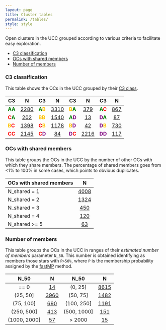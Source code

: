 ```yaml
---
layout: page
title: Cluster tables
permalink: /tables/
style: style
---
```


Open clusters in the UCC grouped according to various criteria to facilitate easy
exploration.

- [C3 classification](#c3-classification)
- [OCs with shared members](#ocs-with-shared-members)
- [Number of members](#number-of-members)


### C3 classification

This table shows the OCs in the UCC grouped by their [C3 class](/faq/#what-is-the-c3-parameter).

<!-- Begin table 2 -->

| C3 |  N  | C3 |  N  | C3 |  N  | C3 |  N  |
|----| :-: |----| :-: |----| :-: |----| :-: |
| <span style="color: green; font-weight: bold;">A</span><span style="color: green; font-weight: bold;">A</span> | [2280](/tables/AA_table) | <span style="color: green; font-weight: bold;">A</span><span style="color: #FFC300; font-weight: bold;">B</span> | [3310](/tables/AB_table) | <span style="color: #FFC300; font-weight: bold;">B</span><span style="color: green; font-weight: bold;">A</span> | [379](/tables/BA_table) | <span style="color: green; font-weight: bold;">A</span><span style="color: red; font-weight: bold;">C</span> | [867](/tables/AC_table) |
| <span style="color: red; font-weight: bold;">C</span><span style="color: green; font-weight: bold;">A</span> | [202](/tables/CA_table) | <span style="color: #FFC300; font-weight: bold;">B</span><span style="color: #FFC300; font-weight: bold;">B</span> | [1540](/tables/BB_table) | <span style="color: green; font-weight: bold;">A</span><span style="color: purple; font-weight: bold;">D</span> | [13](/tables/AD_table) | <span style="color: purple; font-weight: bold;">D</span><span style="color: green; font-weight: bold;">A</span> | [87](/tables/DA_table) |
| <span style="color: #FFC300; font-weight: bold;">B</span><span style="color: red; font-weight: bold;">C</span> | [1398](/tables/BC_table) | <span style="color: red; font-weight: bold;">C</span><span style="color: #FFC300; font-weight: bold;">B</span> | [1178](/tables/CB_table) | <span style="color: #FFC300; font-weight: bold;">B</span><span style="color: purple; font-weight: bold;">D</span> | [42](/tables/BD_table) | <span style="color: purple; font-weight: bold;">D</span><span style="color: #FFC300; font-weight: bold;">B</span> | [730](/tables/DB_table) |
| <span style="color: red; font-weight: bold;">C</span><span style="color: red; font-weight: bold;">C</span> | [2145](/tables/CC_table) | <span style="color: red; font-weight: bold;">C</span><span style="color: purple; font-weight: bold;">D</span> | [84](/tables/CD_table) | <span style="color: purple; font-weight: bold;">D</span><span style="color: red; font-weight: bold;">C</span> | [2216](/tables/DC_table) | <span style="color: purple; font-weight: bold;">D</span><span style="color: purple; font-weight: bold;">D</span> | [117](/tables/DD_table) |

<!-- End table 2 -->


### OCs with shared members

This table groups the OCs in the UCC by the number of other OCs with which they share
members. The percentage of shared members goes from <1% to 100% in some cases, which
points to obvious duplicates.

<!-- Begin table 4 -->

| OCs with shared members |   N  |
|---------------------| :--: |
|      N_shared = 1      | [4008](/tables/Ns1_table) |
|      N_shared = 2      | [1324](/tables/Ns2_table) |
|      N_shared = 3      | [450](/tables/Ns3_table) |
|      N_shared = 4      | [120](/tables/Ns4_table) |
|     N_shared >= 5      | [63](/tables/Ns5_table) |

<!-- End table 4 -->


### Number of members

This table groups the OCs in the UCC in ranges of their _estimated number of members_
parameter `N_50`. This number is obtained identifying as members those stars with
`P>50%`, where `P` is the membership probability assigned by the [fastMP](https://asteca.readthedocs.io/en/latest/build/api/asteca.Membership.html#asteca.Membership.fastmp) method.

<!-- Begin table 5 -->

| N_50 |   N  | N_50 |   N  |
| :--: | :--: | :--: | :--: |
| == 0 | [14](/tables/N50_0_table) | (0, 25] | [8615](/tables/N50_25_table) |
| (25, 50] | [3960](/tables/N50_50_table) | (50, 75] | [1482](/tables/N50_75_table) |
| (75, 100] | [690](/tables/N50_100_table) | (100, 250] | [1191](/tables/N50_250_table) |
| (250, 500] | [413](/tables/N50_500_table) | (500, 1000] | [151](/tables/N50_1000_table) |
| (1000, 2000] | [57](/tables/N50_2000_table) | > 2000 | [15](/tables/N50_inf_table) |

<!-- End table 5 -->

